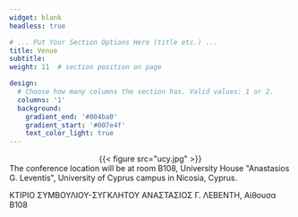 ```yaml
---
widget: blank
headless: true

# ... Put Your Section Options Here (title etc.) ...
title: Venue
subtitle:
weight: 11  # section position on page

design:
  # Choose how many columns the section has. Valid values: 1 or 2.
  columns: '1'
  background:
    gradient_end: '#004ba0'
    gradient_start: '#007e4f'
    text_color_light: true
---
```


<center>{{< figure src="ucy.jpg" >}}</center>

<div class="text-center">
The conference location will be at room B108, University House "Anastasios G. Leventis", University of Cyprus campus in Nicosia, Cyprus.

ΚΤIΡΙΟ ΣΥΜΒΟΥΛΙΟΥ-ΣΥΓΚΛΗΤΟΥ ΑΝΑΣΤΑΣΙΟΣ Γ. ΛΕΒΕΝΤΗ, Αίθουσα Β108
</div>
